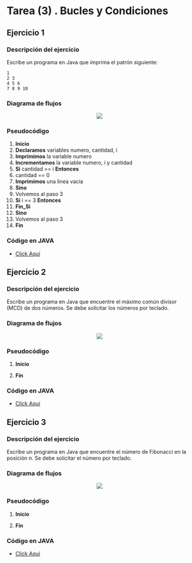 <div align="justify">

# Tarea (3) . Bucles y Condiciones

## Ejercicio 1

### Descripción del ejercicio
 Escribe un programa en Java que imprima el patrón siguiente:
```code
1 
2 3 
4 5 6 
7 8 9 10 
```
### Diagrama de flujos

<div align="center">
<img src="images/Diagrama-Flujo1.png"/>
</div>

### Pseudocódigo
1. __Inicio__
2. __Declaramos__ variables numero, cantidad, i
3. __Imprimimos__ la variable numero
4. __Incrementamos__ la variable numero, i y cantidad
5. __Si__ cantidad == i __Entonces__
6. cantidad == 0
7. __Imprimimos__ una linea vacia
8. __Sino__
9. Volvemos al paso 3
10. __Si__ i == 3 __Entonces__
11. __Fin_Si__
12. __Sino__
13. Volvemos al paso 3
0. __Fin__

### Código en JAVA
- [Click Aquí](src/main/java/Ejercicio1.java)
</div>






## Ejercicio 2

### Descripción del ejercicio
Escribe un programa en Java que encuentre el máximo común divisor (MCD) de dos números. Se debe solicitar los números por teclado.
    
### Diagrama de flujos

<div align="center">
<img src="images/Diagrama-Flujo2.png"/>
</div>

### Pseudocódigo
1. __Inicio__

0. __Fin__

### Código en JAVA
- [Click Aquí](src/main/java/Ejercicio2.java)
</div>




## Ejercicio 3

### Descripción del ejercicio
Escribe un programa en Java que encuentre el número de Fibonacci en la posición n.  Se debe solicitar el número por teclado.
    
    
### Diagrama de flujos

<div align="center">
<img src="images/Diagrama-Flujo2.png"/>
</div>

### Pseudocódigo
1. __Inicio__

0. __Fin__

### Código en JAVA
- [Click Aquí](src/main/java/Ejercicio3.java)
</div>